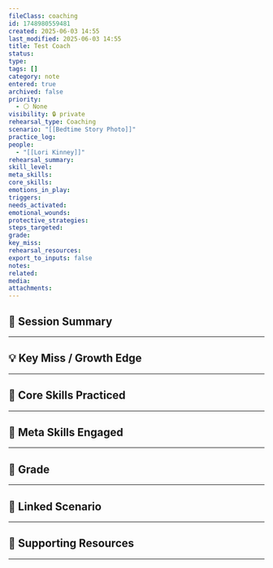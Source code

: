 ```yaml
---
fileClass: coaching
id: 1748980559481
created: 2025-06-03 14:55
last_modified: 2025-06-03 14:55
title: Test Coach
status: 
type: 
tags: []
category: note
entered: true
archived: false
priority:
  - ⚪ None
visibility: 🔒 private
rehearsal_type: Coaching
scenario: "[[Bedtime Story Photo]]"
practice_log: 
people:
  - "[[Lori Kinney]]"
rehearsal_summary: 
skill_level: 
meta_skills: 
core_skills: 
emotions_in_play: 
triggers: 
needs_activated: 
emotional_wounds: 
protective_strategies: 
steps_targeted: 
grade: 
key_miss: 
rehearsal_resources: 
export_to_inputs: false
notes: 
related: 
media: 
attachments: 
---
```


## 📝 Session Summary  
---  

## 💡 Key Miss / Growth Edge  
---  

## 🧠 Core Skills Practiced  
---  

## 🧭 Meta Skills Engaged  
---  

## 🎯 Grade  
---  

## 📎 Linked Scenario  
---  

## 🔗 Supporting Resources  
---  

